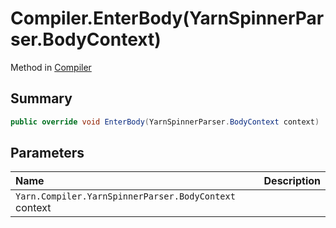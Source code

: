 # Compiler.EnterBody(YarnSpinnerParser.BodyContext)

Method in [Compiler](/api/csharp/yarn.compiler.compiler.md)

## Summary



```csharp
public override void EnterBody(YarnSpinnerParser.BodyContext context)
```

## Parameters

|Name|Description|
|:---|:---|
|`Yarn.Compiler.YarnSpinnerParser.BodyContext` context||

